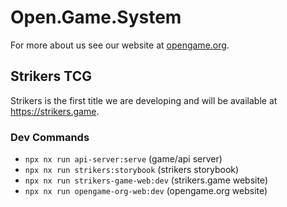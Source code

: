 # Open.Game.System

For more about us see our website at [opengame.org](https://opengame.org).

## Strikers TCG

Strikers is the first title we are developing and will be available at https://strikers.game.

### Dev Commands

- `npx nx run api-server:serve` (game/api server)
- `npx nx run strikers:storybook` (strikers storybook)
- `npx nx run strikers-game-web:dev` (strikers.game website)
- `npx nx run opengame-org-web:dev` (opengame.org website)
